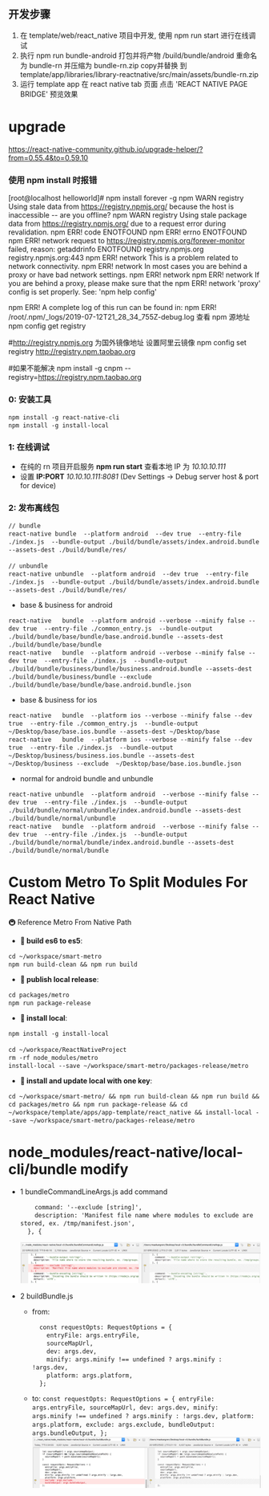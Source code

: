 ## 开发步骤
1. 在 template/web/react_native 项目中开发, 使用 npm run start 进行在线调试
2. 执行 npm run bundle-android 打包并将产物 /build/bundle/android 重命名为 bundle-rn 并压缩为 bundle-rn.zip  copy并替换 到 template/app/libraries/library-reactnative/src/main/assets/bundle-rn.zip
4. 运行 template app 在 react native tab 页面 点击 'REACT NATIVE PAGE BRIDGE' 预览效果


# upgrade

https://react-native-community.github.io/upgrade-helper/?from=0.55.4&to=0.59.10

### 使用 npm install 时报错

[root@localhost helloworld]# npm install forever -g
npm WARN registry Using stale data from https://registry.npmjs.org/ because the host is inaccessible -- are you offline?
npm WARN registry Using stale package data from https://registry.npmjs.org/ due to a request error during revalidation.
npm ERR! code ENOTFOUND
npm ERR! errno ENOTFOUND
npm ERR! network request to https://registry.npmjs.org/forever-monitor failed, reason: getaddrinfo ENOTFOUND registry.npmjs.org registry.npmjs.org:443
npm ERR! network This is a problem related to network connectivity.
npm ERR! network In most cases you are behind a proxy or have bad network settings.
npm ERR! network
npm ERR! network If you are behind a proxy, please make sure that the
npm ERR! network 'proxy' config is set properly. See: 'npm help config'

npm ERR! A complete log of this run can be found in:
npm ERR! /root/.npm/\_logs/2019-07-12T21_28_34_755Z-debug.log
查看 npm 源地址
npm config get registry

#http://registry.npmjs.org 为国外镜像地址
设置阿里云镜像
npm config set registry http://registry.npm.taobao.org

#如果不能解决
npm install -g cnpm --registry=https://registry.npm.taobao.org

### 0: 安装工具

```
npm install -g react-native-cli
npm install -g install-local
```

### 1: 在线调试

-   在纯的 rn 项目开启服务 **npm run start** 查看本地 IP 为 _10.10.10.111_
-   设置 **IP:PORT** _10.10.10.111:8081_ (Dev Settings -> Debug server host & port for device)

### 2: 发布离线包

```
// bundle
react-native bundle  --platform android  --dev true  --entry-file ./index.js  --bundle-output ./build/bundle/assets/index.android.bundle  --assets-dest ./build/bundle/res/

// unbundle
react-native unbundle  --platform android  --dev true  --entry-file ./index.js  --bundle-output ./build/bundle/assets/index.android.bundle  --assets-dest ./build/bundle/res/
```

-   base & business for android

```
react-native   bundle  --platform android --verbose --minify false --dev true  --entry-file ./common_entry.js  --bundle-output ./build/bundle/base/bundle/base.android.bundle --assets-dest ./build/bundle/base/bundle
react-native   bundle  --platform android --verbose --minify false --dev true  --entry-file ./index.js  --bundle-output ./build/bundle/business/bundle/business.android.bundle --assets-dest ./build/bundle/business/bundle --exclude  ./build/bundle/base/bundle/base.android.bundle.json
```

-   base & business for ios

```
react-native   bundle  --platform ios --verbose --minify false --dev true  --entry-file ./common_entry.js  --bundle-output ~/Desktop/base/base.ios.bundle --assets-dest ~/Desktop/base
react-native   bundle  --platform ios --verbose --minify false --dev true  --entry-file ./index.js  --bundle-output ~/Desktop/business/business.ios.bundle --assets-dest ~/Desktop/business --exclude  ~/Desktop/base/base.ios.bundle.json
```

-   normal for android bundle and unbundle

```
react-native unbundle  --platform android  --verbose --minify false --dev true  --entry-file ./index.js  --bundle-output ./build/bundle/normal/unbundle/index.android.bundle --assets-dest ./build/bundle/normal/unbundle
react-native   bundle  --platform android  --verbose --minify false --dev true  --entry-file ./index.js  --bundle-output ./build/bundle/normal/bundle/index.android.bundle --assets-dest ./build/bundle/normal/bundle
```

# Custom Metro To Split Modules For React Native

🚇 Reference Metro From Native Path

-   **🚅 build es6 to es5**:

```
cd ~/workspace/smart-metro
npm run build-clean && npm run build
```

-   **🚅 publish local release**:

```
cd packages/metro
npm run package-release

```

-   **🚅 install local**:

```
npm install -g install-local

cd ~/workspace/ReactNativeProject
rm -rf node_modules/metro
install-local --save ~/workspace/smart-metro/packages-release/metro
```

-   **🚅 install and update local with one key**:

```
cd ~/workspace/smart-metro/ && npm run build-clean && npm run build && cd packages/metro && npm run package-release && cd ~/workspace/template/apps/app-template/react_native && install-local --save ~/workspace/smart-metro/packages-release/metro
```

# node_modules/react-native/local-cli/bundle modify

-   1 bundleCommandLineArgs.js add command

    ```
        command: '--exclude [string]',
        description: 'Manifest file name where modules to exclude are stored, ex. /tmp/manifest.json',
      }, {
    ```

    ![modify 1](./readme/rn_local_cli_custom_1.jpeg)

-   2 buildBundle.js

    -   from:

        ```
          const requestOpts: RequestOptions = {
            entryFile: args.entryFile,
            sourceMapUrl,
            dev: args.dev,
            minify: args.minify !== undefined ? args.minify : !args.dev,
            platform: args.platform,
          };
        ```

    -   to:
        `const requestOpts: RequestOptions = { entryFile: args.entryFile, sourceMapUrl, dev: args.dev, minify: args.minify !== undefined ? args.minify : !args.dev, platform: args.platform, exclude: args.exclude, bundleOutput: args.bundleOutput, };`
        ![modify 2](./readme/rn_local_cli_custom_2.jpeg)
